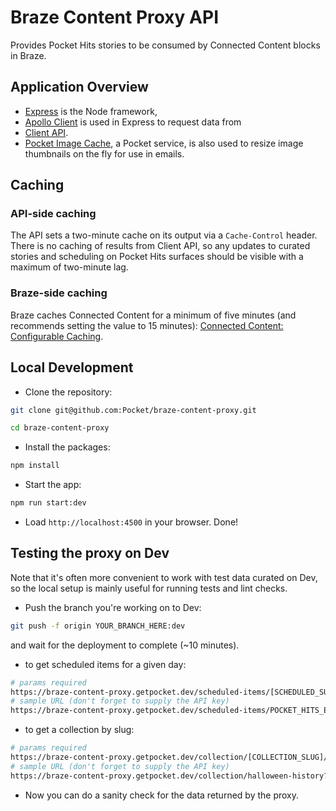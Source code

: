 # Braze Content Proxy API

Provides Pocket Hits stories to be consumed by Connected Content blocks in Braze.

## Application Overview

- [Express](https://expressjs.com/) is the Node framework, 
- [Apollo Client](https://www.apollographql.com/docs/react/) is used in Express to request data from 
- [Client API](https://github.com/Pocket/client-api/).
- [Pocket Image Cache](https://pocket-image-cache.com/), a Pocket service, is also used to resize image thumbnails on the fly for use in emails.

## Caching

### API-side caching

The API sets a two-minute cache on its output via a `Cache-Control` header. There is no caching of results from Client API, so any updates to curated stories and scheduling on Pocket Hits surfaces should be visible with a maximum of two-minute lag.

### Braze-side caching

Braze caches Connected Content for a minimum of five minutes (and recommends setting the value to 15 minutes): [Connected Content: Configurable Caching](https://www.braze.com/docs/user_guide/personalization_and_dynamic_content/connected_content/local_connected_content_variables/#configurable-caching).

## Local Development

- Clone the repository:

```bash
git clone git@github.com:Pocket/braze-content-proxy.git

cd braze-content-proxy
```

- Install the packages:

```bash
npm install
```

- Start the app:

```bash
npm run start:dev
```

- Load `http://localhost:4500` in your browser. Done!

## Testing the proxy on Dev

Note that it's often more convenient to work with test data curated on Dev, so the local setup is mainly useful for running tests and lint checks. 

- Push the branch you're working on to Dev:

```bash
git push -f origin YOUR_BRANCH_HERE:dev
```
and wait for the deployment to complete (~10 minutes).

- to get scheduled items for a given day:
```bash
# params required
https://braze-content-proxy.getpocket.dev/scheduled-items/[SCHEDULED_SURFACE_GUID]/?date=[DATE_IN_YYYY-MM-DD_FORMAT]&apikey=[LOOK_UP_THE_KEY_IN_AWS]
# sample URL (don't forget to supply the API key)
https://braze-content-proxy.getpocket.dev/scheduled-items/POCKET_HITS_EN_US/?date=2022-05-27&apikey=E5UafJY36vnzZkNCAPH73So3iPXV78Ew
```
- to get a collection by slug:
```bash
# params required
https://braze-content-proxy.getpocket.dev/collection/[COLLECTION_SLUG]/?apikey=[LOOK_UP_THE_KEY_IN_AWS]
# sample URL (don't forget to supply the API key)
https://braze-content-proxy.getpocket.dev/collection/halloween-history?apikey=[LOOK_UP_THE_KEY_IN_AWS]
```


- Now you can do a sanity check for the data returned by the proxy.
